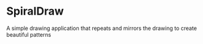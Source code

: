 # SpiralDraw
A simple drawing application that repeats and mirrors the drawing to create beautiful patterns
